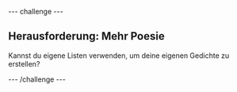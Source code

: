 \--- challenge \---

## Herausforderung: Mehr Poesie

Kannst du eigene Listen verwenden, um deine eigenen Gedichte zu erstellen?

\--- /challenge \---